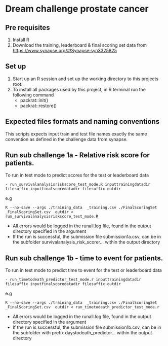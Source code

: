 # Dream challenge prostate cancer

## Pre requisites
1. Install R
2. Download the training, leaderboard & final scoring set data from https://www.synapse.org/#!Synapse:syn3325825

## Set up
1. Start up an R session and set up the working directory to this projects root.
2. To install all packages used by this project, in R terminal run the following command
    - packrat::init()
    - packrat::restore()

## Expected files formats and naming conventions
This scripts expects input train and test file names exactly the same convention as defined in the challenge data from synapse.

## Run sub challenge 1a -  Relative risk score for patients.

To run in test mode to predict scores for the test or leaderboard data

    - run_survivalanalysisriskscore_test_mode.R inputtrainingdatadir filesuffix inputfinalscoredatadir filesuffix outdir

 e.g
 
 `R --no-save --args ./training_data  _training.csv ./FinalScoringSet _FinalScoringSet.csv  outdir < run_survivalanalysisriskscore_test_mode.R`
   
- All errors would be logged in the runall.log file, found in the output directory specified in the argument
- If the run is successful, the submission file submission1a.csv, can be in the subfolder survivalanalysis_risk_scorer... within the output directory



## Run sub challenge 1b -  time to event for patients.

To run in test mode to predict time to event for the test or leaderboard data

    - run_timetodeath_predictor_test_mode.r inputtrainingdatadir filesuffix inputfinalscoredatadir filesuffix outdir

 e.g
 
 `R --no-save --args ./training_data  _training.csv ./FinalScoringSet _FinalScoringSet.csv  outdir < run_timetodeath_predictor_test_mode.r`
   
- All errors would be logged in the runall.log file, found in the output directory specified in the argument
- If the run is successful, the submission file submission1b.csv, can be in the subfolder with prefix daystodeath_predictor... within the output directory 






